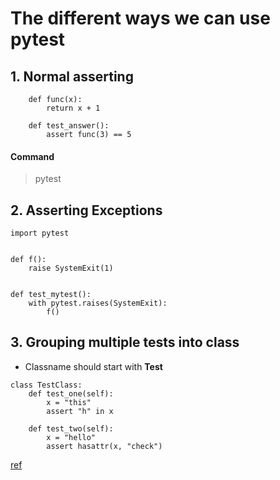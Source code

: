 # The different ways we can use pytest

## 1. Normal asserting

```
	def func(x):
	    return x + 1

	def test_answer():
	    assert func(3) == 5
```

#### Command
> pytest


## 2. Asserting Exceptions

```
import pytest


def f():
    raise SystemExit(1)


def test_mytest():
    with pytest.raises(SystemExit):
        f()
```

## 3. Grouping multiple tests into class

- Classname should start with __Test__

```
class TestClass:
    def test_one(self):
        x = "this"
        assert "h" in x

    def test_two(self):
        x = "hello"
        assert hasattr(x, "check")
```

[ref](https://docs.pytest.org/en/6.2.x/getting-started.html#group-multiple-tests-in-a-class)


